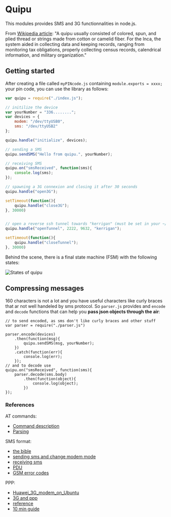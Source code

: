 # Quipu

This modules provides SMS and 3G functionnalities in node.js.

From [Wikipedia article](http://en.wikipedia.org/wiki/Quipu):
"A quipu usually consisted of colored, spun, and plied thread or strings made from cotton or camelid fiber. For the Inca, the system aided in collecting data and keeping records, ranging from monitoring tax obligations, properly collecting census records, calendrical information, and military organization."

## Getting started

After creating a file called `myPINcode.js` containing `module.exports = xxxx;` your pin code, you can use the library as follows: 

```js
var quipu = require("./index.js");

// initilize the device
var yourNumber = "336........";
var devices = {
    modem: "/dev/ttyUSB0",
    sms: "/dev/ttyUSB2"
};

quipu.handle("initialize", devices);

// sending a SMS
quipu.sendSMS("Hello from quipu.", yourNumber);

// receiving SMS
quipu.on("smsReceived", function(sms){
    console.log(sms);       
});

// spawning a 3G connexion and closing it after 30 seconds
quipu.handle("open3G");

setTimeout(function(){
    quipu.handle("close3G");
}, 30000)


// open a reverse ssh tunnel towards "kerrigan" (must be set in your ~/.ssh/config)
quipu.handle("openTunnel", 2222, 9632, "kerrigan");

setTimeout(function(){
    quipu.handle("closeTunnel");
}, 30000)

```

Behind the scene, there is a final state machine (FSM) with the following states:

![States of quipu](https://docs.google.com/drawings/d/103BZlfPiCt5CTqBepyA6QTmN5B-ivCOfwhd735zRj5Y/pub?w=960&h=720)

## Compressing messages

160 characters is not a lot and you have useful characters like curly braces that ar not well handeled by sms protocol. So `parser.js` provides and `encode` and `decode` functions that can help you **pass json objects through the air**:

```
// to send encoded, as sms don't like curly braces and other stuff
var parser = require("./parser.js")

parser.encode(devices)
    .then(function(msg){
        quipu.sendSMS(msg, yourNumber);
    })
    .catch(function(err){
        console.log(err);
    });
// and to decode use 
quipu.on("smsReceived", function(sms){
    parser.decode(sms.body)
        .then(function(object){
            console.log(object);
        })      
});
```

### References

AT commands:

- [Command description](http://m2msupport.net/m2msupport/atclck-facility-lock/)
- [Parsing](http://www.codeproject.com/Articles/85636/Introduction-to-AT-commands-and-its-uses)

SMS format:

- [the bible](http://www.developershome.com/sms/)
- [sending sms and change modem mode](https://myraspberryandme.wordpress.com/2013/09/13/short-message-texting-sms-with-huawei-e220/)
- [receiving sms](http://www.smssolutions.net/tutorials/gsm/receivesmsat/)
- [PDU](https://github.com/emilsedgh/pdu)
- [GSM error codes](http://www.smssolutions.net/tutorials/gsm/gsmerrorcodes/)

PPP:

- [Huawei_3G_modem_on_Ubuntu](http://www.crashcourse.ca/wiki/index.php/Huawei_3G_modem_on_Ubuntu)
- [3G and ppp](https://wiki.archlinux.org/index.php/3G_and_GPRS_modems_with_pppd)
- [reference](http://www.tldp.org/HOWTO/PPP-HOWTO/x761.html)
- [10 min guide](http://www.linuxjournal.com/article/2109?page=0,0)


